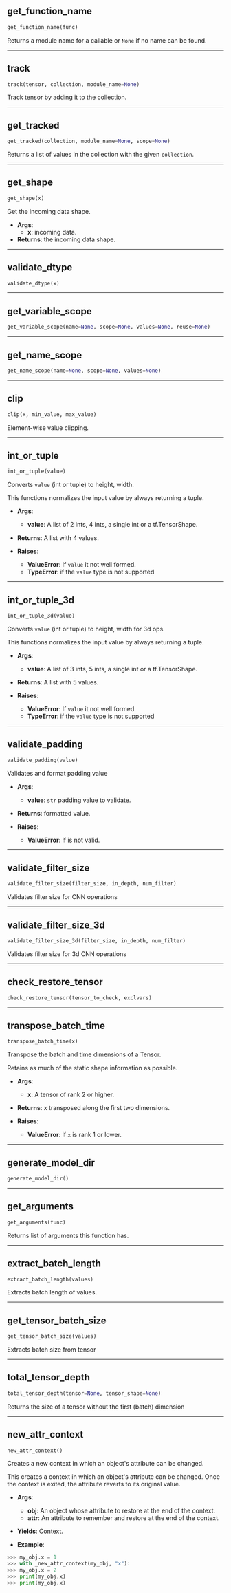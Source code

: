 ## get_function_name


```python
get_function_name(func)
```


Returns a module name for a callable or `None` if no name can be found.

----

## track


```python
track(tensor, collection, module_name=None)
```


Track tensor by adding it to the collection.

----

## get_tracked


```python
get_tracked(collection, module_name=None, scope=None)
```


Returns a list of values in the collection with the given `collection`.

----

## get_shape


```python
get_shape(x)
```


Get the incoming data shape.

- __Args__:
	- __x__: incoming data.
- __Returns__:
	the incoming data shape.


----

## validate_dtype


```python
validate_dtype(x)
```


----

## get_variable_scope


```python
get_variable_scope(name=None, scope=None, values=None, reuse=None)
```


----

## get_name_scope


```python
get_name_scope(name=None, scope=None, values=None)
```


----

## clip


```python
clip(x, min_value, max_value)
```


Element-wise value clipping.

----

## int_or_tuple


```python
int_or_tuple(value)
```


Converts `value` (int or tuple) to height, width.

This functions normalizes the input value by always returning a tuple.

- __Args__:
	- __value__: A list of 2 ints, 4 ints, a single int or a tf.TensorShape.

- __Returns__:
	A list with 4 values.

- __Raises__:
	- __ValueError__: If `value` it not well formed.
	- __TypeError__: if the `value` type is not supported


----

## int_or_tuple_3d


```python
int_or_tuple_3d(value)
```


Converts `value` (int or tuple) to height, width for 3d ops.

This functions normalizes the input value by always returning a tuple.

- __Args__:
	- __value__: A list of 3 ints, 5 ints, a single int or a tf.TensorShape.

- __Returns__:
	A list with 5 values.

- __Raises__:
	- __ValueError__: If `value` it not well formed.
	- __TypeError__: if the `value` type is not supported


----

## validate_padding


```python
validate_padding(value)
```


Validates and format padding value

- __Args__:
	- __value__: `str` padding value to validate.

- __Returns__:
	formatted value.

- __Raises__:
	- __ValueError__: if is not valid.


----

## validate_filter_size


```python
validate_filter_size(filter_size, in_depth, num_filter)
```


Validates filter size for CNN operations

----

## validate_filter_size_3d


```python
validate_filter_size_3d(filter_size, in_depth, num_filter)
```


Validates filter size for 3d CNN operations

----

## check_restore_tensor


```python
check_restore_tensor(tensor_to_check, exclvars)
```


----

## transpose_batch_time


```python
transpose_batch_time(x)
```


Transpose the batch and time dimensions of a Tensor.

Retains as much of the static shape information as possible.

- __Args__:
	- __x__: A tensor of rank 2 or higher.

- __Returns__:
	x transposed along the first two dimensions.

- __Raises__:
	- __ValueError__: if `x` is rank 1 or lower.


----

## generate_model_dir


```python
generate_model_dir()
```


----

## get_arguments


```python
get_arguments(func)
```


Returns list of arguments this function has.

----

## extract_batch_length


```python
extract_batch_length(values)
```


Extracts batch length of values.

----

## get_tensor_batch_size


```python
get_tensor_batch_size(values)
```


Extracts batch size from tensor

----

## total_tensor_depth


```python
total_tensor_depth(tensor=None, tensor_shape=None)
```


Returns the size of a tensor without the first (batch) dimension

----

## new_attr_context


```python
new_attr_context()
```


Creates a new context in which an object's attribute can be changed.

This creates a context in which an object's attribute can be changed.
Once the context is exited, the attribute reverts to its original value.

- __Args__:
	- __obj__: An object whose attribute to restore at the end of the context.
	- __attr__: An attribute to remember and restore at the end of the context.

- __Yields__:
	Context.

- __Example__:
```python
>>> my_obj.x = 1
>>> with _new_attr_context(my_obj, "x"):
>>> my_obj.x = 2
>>> print(my_obj.x)
>>> print(my_obj.x)
```
